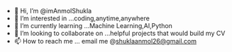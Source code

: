 - 👋 Hi, I’m @imAnmolShukla
- 👀 I’m interested in ...coding,anytime,anywhere
- 🌱 I’m currently learning ...Machine Learning,AI,Python
- 💞️ I’m looking to collaborate on ...helpful projects that would build my CV
- 📫 How to reach me ... email me @shuklaanmol26@gmail.com

<!---
imAnmolShukla/imAnmolShukla is a ✨ special ✨ repository because its `README.md` (this file) appears on your GitHub profile.
You can click the Preview link to take a look at your changes.
--->
